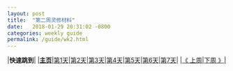 ```yaml
---
layout: post
title:  "第二周灵修材料"
date:   2018-01-29 20:31:02 -0800
categories: weekly guide
permalink: /guide/wk2.html
---
```


|**快速跳到**|
|**[主页](/)**|[第1天](#day1)|[第2天](#day2)|[第3天](#day3)|[第4天](#day4)|[第5天](#day5)|[第6天](#day6)|[第7天](#day7)|
|[《 上周](wk1.html)|[下周 》]()|

